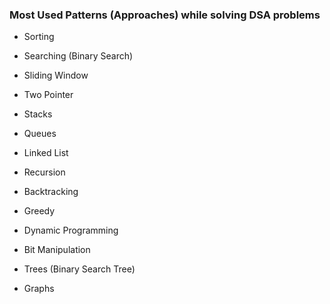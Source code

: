 ### Most Used Patterns (Approaches) while solving DSA problems

- Sorting

- Searching (Binary Search)

- Sliding Window

- Two Pointer

- Stacks

- Queues

- Linked List

- Recursion

- Backtracking

- Greedy

- Dynamic Programming

- Bit Manipulation

- Trees (Binary Search Tree)

- Graphs
